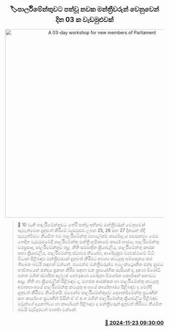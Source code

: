 <p align='center'><b><h2 align='center' title='A 03-day workshop for new members of Parliament'>🏷පාර්ලිමේන්තුවට පත්වූ නවක මන්ත්‍රීවරුන් වෙනුවෙන් දින 03 ක වැඩමුළුවක්</h2></b></p>
<p align='center'><img src='https://helakuru.sgp1.cdn.digitaloceanspaces.com/esana/images/lib/parliment-new-01[1].jpg' width='600' alt='A 03-day workshop for new members of Parliament'></p>

>📝 10 වැනි පාර්ලිමේන්තුවට තේරී පත්වූ අභිනව මන්ත්‍රීවරුන් වෙනුවෙන් පැවැත්වෙන දැනුවත් කිරීමේ වැඩමුළුව ලබන 25, 26 සහ 27 දිනයන් හිදී පැවැත්වීමට නියමිත බව පාර්ලිමේන්තු මහලේකම් කාර්යාලය පවසනවා.
මෙම තෙදින වැඩමුළුවේදී පාර්ලිමේන්තු මන්ත්‍රී භූමිකාවේ කාර්ය භාරය, පාර්ලිමේන්තු වරප්‍රසාද, පාර්ලිමේන්තුව තුළ නීති සම්පාදිත ක්‍රියාවලිය, පාර්ලිමේන්තු කාරක සභා ක්‍රියාවලිය, පාර්ලිමේන්තු ස්ථාවර නියෝග, ආණ්ඩුක්‍රම ව්‍යවස්ථාවේ විධි විධාන පිළිබඳව මන්ත්‍රීවරයන් දැනුවත් කිරීමට අවශ්‍ය කටයුතු සම්පාදනය කර ති‍බෙන බවයි සඳහන් වන්නේ.
එමෙන්ම මන්ත්‍රීවරුන්ට ඉලෙක්ට්‍රොනික ඡන්ද ක්‍රමය භාවිතයෙන් ඡන්දය ප්‍රකාශ කිරීම සඳහා වන ප්‍රායෝගික සැසියක් ද, දුෂණ විරෝධී පනත මගින් ස්ථාපිත අල්ලස් හෝ දුෂණ චෝදනා විමර්ශන කොමිෂන් සභාවට අදාළ නීති හා ක්‍රියාවලින් පිළිබඳව ද, මහජන ආරක්ෂක හා පාර්ලිමේන්තු කටයුතු අමාත්‍යාංශයේ පාර්ලිමේන්තු කටයුතු අංශයේ කාර්යභාරය පිළිබඳව ද මෙහිදී දැනුවත් කිරීමට නියමිතයි.
එමෙන්ම පාර්ලිමේන්තුවේ දෙපාර්තමේන්තු ප්‍රධානීන් සහ කාර්යාංශ ප්‍රධානීන් විසින් ඒ ඒ අංශ මගින් පාර්ලිමේන්තු ක්‍රියාවලිය පිළිබඳව ඔවුන්ගේ දායකත්වය හා කාර්යයන් පිළිබඳව ද මන්ත්‍රීවරුන් දැනුවත් කිරීමට නියමිත බවයි වැඩිදුරටත් වාර්තා වන්නේ.


<h3 align='right'><a href='https://www.helakuru.lk/esana/p/105378/'>📅 2024-11-23 09:30:00</a></h3>
